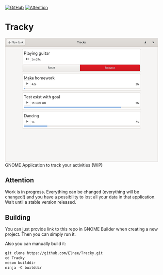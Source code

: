 [![GitHub](https://img.shields.io/github/license/Elnee/Tracky.svg?style=for-the-badge)](https://github.com/Elnee/Tracky/blob/master/COPYING)
[![Attention](https://img.shields.io/badge/PRETTY-RISQUE-blue.svg?style=for-the-badge)](https://github.com/Elnee/Tracky#attention)

# Tracky
![screenshot](https://github.com/Elnee/Tracky/raw/master/data/screenshots/1.png)  
GNOME Application to track your activities (WIP)

## Attention
Work is in progress. Everything can be changed (everything will be changed!) 
and you have a possibility to lost all your data in that application. Wait until a stable version released.

## Building
You can just provide link to this repo in GNOME Builder when creating a new project. Then you can simply run it.

Also you can manually build it:
```
git clone https://github.com/Elnee/Tracky.git
cd Tracky
meson builddir
ninja -С builddir
```

